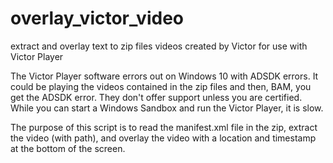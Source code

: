# overlay_victor_video
extract and overlay text to zip files videos created by Victor for use with Victor Player

The Victor Player software errors out on Windows 10 with ADSDK errors. It could be playing the videos contained in the zip files and then, BAM, you get the ADSDK error. They don't offer support unless you are certified. While you can start a Windows Sandbox and run the Victor Player, it is slow.

The purpose of this script is to read the manifest.xml file in the zip, extract the video (with path), and overlay the video with a location and timestamp at the bottom of the screen.
